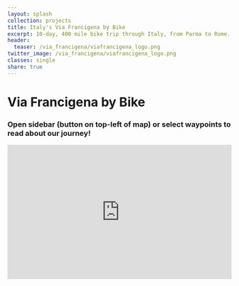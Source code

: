 ```yaml
---
layout: splash
collection: projects
title: Italy's Via Francigena by Bike
excerpt: 10-day, 400 mile bike trip through Italy, from Parma to Rome.
header:
  teaser: /via_francigena/viafrancigena_logo.png
twitter_image: /via_francigena/viafrancigena_logo.png
classes: single
share: true
---
```


# Via Francigena by Bike
### Open sidebar (button on top-left of map) or select waypoints to read about our journey! 
<style>
    .google-maps {
        position: relative;
        padding-bottom: 60%; // This is the aspect ratio
        height: 0;
        overflow: hidden;
    }
    .google-maps iframe {
        position: absolute;
        top: 0;
        left: 0;
        width: 100% !important;
        height: 100% !important;
    }
</style>

<div class="google-maps">
    <iframe src="https://www.google.com/maps/d/u/0/embed?mid=1grDzQ9fHjTTwn7ap_8gv5HdjjROCOA6O" width="600" height="450" frameborder="0" style="border:0"></iframe>
</div>
